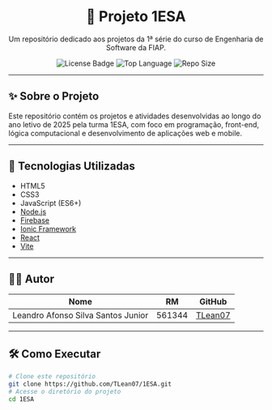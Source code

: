 <h1 align="center">📘 Projeto 1ESA</h1>
<p align="center">
  Um repositório dedicado aos projetos da 1ª série do curso de Engenharia de Software da FIAP.
</p>
<p align="center">
  <img src="https://img.shields.io/github/license/TLean07/1ESA?style=for-the-badge" alt="License Badge">
  <img src="https://img.shields.io/github/languages/top/TLean07/1ESA?style=for-the-badge" alt="Top Language">
  <img src="https://img.shields.io/github/repo-size/TLean07/1ESA?style=for-the-badge" alt="Repo Size">
</p>

---

## ✨ Sobre o Projeto
Este repositório contém os projetos e atividades desenvolvidas ao longo do ano letivo de 2025 pela turma 1ESA, com foco em programação, front-end, lógica computacional e desenvolvimento de aplicações web e mobile.

---

## 🚀 Tecnologias Utilizadas

- HTML5
- CSS3
- JavaScript (ES6+)
- [Node.js](https://nodejs.org/)
- [Firebase](https://firebase.google.com/)
- [Ionic Framework](https://ionicframework.com/)
- [React](https://reactjs.org/)
- [Vite](https://vitejs.dev/)

---

## 🧑‍💻 Autor

| Nome                                   | RM     | GitHub                                |
| -------------------------------------- | ------ | -------------------------------------- |
| Leandro Afonso Silva Santos Junior     | 561344 | [TLean07](https://github.com/TLean07) |
---

## 🛠️ Como Executar

```bash
# Clone este repositório
git clone https://github.com/TLean07/1ESA.git
# Acesse o diretório do projeto
cd 1ESA
